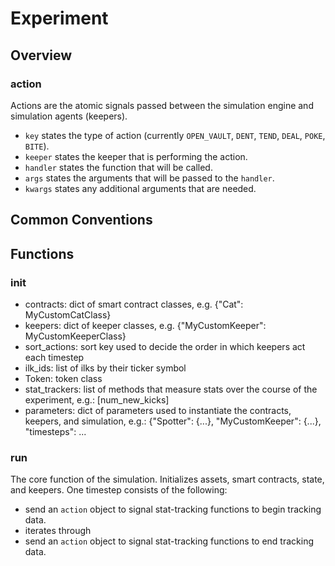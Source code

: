 # Experiment

## Overview
### action
Actions are the atomic signals passed between the simulation engine and simulation agents (keepers).
- `key` states the type of action (currently `OPEN_VAULT`, `DENT`, `TEND`, `DEAL`, `POKE`, `BITE`).
- `keeper` states the keeper that is performing the action.
- `handler` states the function that will be called.
- `args` states the arguments that will be passed to the `handler`.
- `kwargs` states any additional arguments that are needed.

## Common Conventions

## Functions

### init
- contracts: dict of smart contract classes, e.g. {"Cat": MyCustomCatClass}
- keepers: dict of keeper classes, e.g. {"MyCustomKeeper": MyCustomKeeperClass}
- sort_actions: sort key used to decide the order in which keepers act each timestep
- ilk_ids: list of ilks by their ticker symbol
- Token: token class
- stat_trackers: list of methods that measure stats over the course of the experiment, e.g.: [num_new_kicks]
- parameters: dict of parameters used to instantiate the contracts, keepers, and simulation, e.g.: {"Spotter": {...}, "MyCustomKeeper": {...}, "timesteps": ...
### run
The core function of the simulation.
Initializes assets, smart contracts, state, and keepers.
One timestep consists of the following:
- send an `action` object to signal stat-tracking functions to begin tracking data.
- iterates through
- send an `action` object to signal stat-tracking functions to end tracking data.